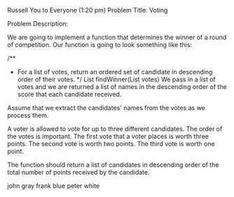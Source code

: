 Russell You to Everyone (1:20 pm)
Problem Title: Voting

Problem Description:

We are going to implement a function that determines the winner of a round of competition. Our function is going to look something like this:


/**
* For a list of votes, return an ordered set of candidate in descending order of their votes.
  */
  List<String> findWinner(List<Vote> votes)
  We pass in a list of votes and we are returned a list of names in the descending order of the score that each candidate received.

Assume that we extract the candidates' names from the votes as we process them.

A voter is allowed to vote for up to three different candidates. The order of the votes is important. The first vote that a voter places is worth three points. The second vote is worth two points. The third vote is worth one point.

The function should return a list of candidates in descending order of the total number of points received by the candidate.




john gray
frank blue
peter white